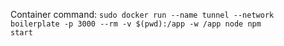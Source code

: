 Container command:
<code>sudo docker run --name tunnel --network boilerplate -p 3000 --rm -v $(pwd):/app -w /app node npm start</code>
